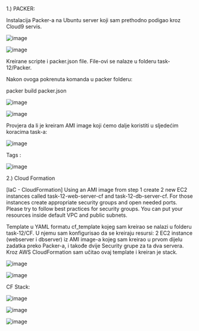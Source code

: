 1.) PACKER:



Instalacija Packer-a na Ubuntu server koji sam prethodno podigao kroz Cloud9 servis.

![image](https://github.com/farisduda/Faris-Cakal-devops-mentorship/assets/39408064/86ed0843-ba88-46d7-9531-41ef4ba574b2)



![image](https://github.com/farisduda/Faris-Cakal-devops-mentorship/assets/39408064/2216fce9-9c9a-4a01-96a1-cf698144114b)

Kreirane scripte i packer.json file. File-ovi se nalaze u folderu task-12/Packer.

Nakon ovoga pokrenuta komanda u packer folderu:

packer build packer.json


![image](https://github.com/farisduda/Faris-Cakal-devops-mentorship/assets/39408064/29b9d643-41a9-4ca9-a963-bb7cffca2aa8)




![image](https://github.com/farisduda/Faris-Cakal-devops-mentorship/assets/39408064/0d05b65f-822a-4de2-8952-af9c2fa29873)





Provjera da li je kreiram AMI image koji ćemo dalje koristiti u sljedećim koracima task-a:




![image](https://github.com/farisduda/Faris-Cakal-devops-mentorship/assets/39408064/e4082c0b-e52b-4a97-8757-0e36c327363b)




Tags :



![image](https://github.com/farisduda/Faris-Cakal-devops-mentorship/assets/39408064/deaacaf6-f489-437e-a30b-d855d7ff0bc8)


2.) Cloud Formation

[IaC - CloudFormation] Using an AMI image from step 1 create 2 new EC2 instances called task-12-web-server-cf and task-12-db-server-cf. For those instances create appropriate security groups and open needed ports. Please try to follow best practices for security groups. You can put your resources inside default VPC and public subnets.


Template u YAML formatu cf_template kojeg sam kreirao se nalazi u folderu task-12/CF. U njemu sam konfigurisao da se kreiraju resursi: 2 EC2 instance (webserver i dbserver) iz AMI image-a kojeg sam kreirao u prvom dijelu zadatka preko Packer-a, i takođe dvije Security grupe za ta dva servera.
Kroz AWS CloudFormation sam učitao ovaj template i kreiran je stack.



![image](https://github.com/farisduda/Faris-Cakal-devops-mentorship/assets/39408064/37e51960-6c09-4f7d-b209-45d437328ba1)



![image](https://github.com/farisduda/Faris-Cakal-devops-mentorship/assets/39408064/95dc0995-2a42-46bc-bfca-dedf0a1c9ac3)



CF Stack:



![image](https://github.com/farisduda/Faris-Cakal-devops-mentorship/assets/39408064/746cc1c6-12b5-4bb7-aedc-83b23f0a3aa8)




![image](https://github.com/farisduda/Faris-Cakal-devops-mentorship/assets/39408064/bf6c24b4-6c74-4f03-8fbe-c4d71e632c4f)




![image](https://github.com/farisduda/Faris-Cakal-devops-mentorship/assets/39408064/73481e97-3c42-468a-a5bb-6def5a6f16e4)













